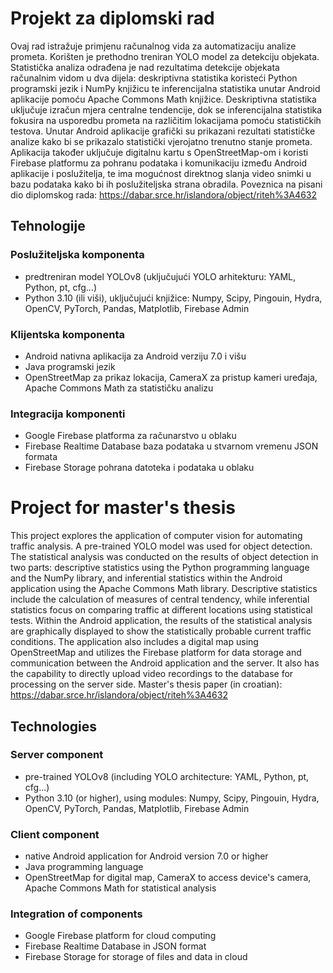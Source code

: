 # Projekt za diplomski rad

Ovaj rad istražuje primjenu računalnog vida za automatizaciju analize prometa. Korišten je prethodno treniran YOLO model za detekciju objekata. Statistička analiza odrađena je nad rezultatima detekcije objekata računalnim vidom u dva dijela: deskriptivna statistika koristeći Python programski jezik i NumPy knjižicu te inferencijalna statistika unutar Android aplikacije pomoću Apache Commons Math knjižice. Deskriptivna statistika uključuje izračun mjera centralne tendencije, dok se inferencijalna statistika fokusira na usporedbu prometa na različitim lokacijama pomoću statističkih testova. Unutar Android aplikacije grafički su prikazani rezultati statističke analize kako bi se prikazalo statistički vjerojatno trenutno stanje prometa. Aplikacija također uključuje digitalnu kartu s OpenStreetMap-om i koristi Firebase platformu za pohranu podataka i komunikaciju između Android aplikacije i poslužitelja, te ima mogućnost direktnog slanja video snimki u bazu podataka kako bi ih poslužiteljska strana obradila.
Poveznica na pisani dio diplomskog rada: https://dabar.srce.hr/islandora/object/riteh%3A4632

## Tehnologije
### Poslužiteljska komponenta
- predtreniran model YOLOv8 (uključujući YOLO arhitekturu: YAML, Python, pt, cfg...)
- Python 3.10 (ili viši), uključujući knjižice: Numpy, Scipy, Pingouin, Hydra, OpenCV, PyTorch, Pandas, Matplotlib, Firebase Admin
### Klijentska komponenta
- Android nativna aplikacija za Android verziju 7.0 i višu
- Java programski jezik
- OpenStreetMap za prikaz lokacija, CameraX za pristup kameri uređaja, Apache Commons Math za statističku analizu
### Integracija komponenti
- Google Firebase platforma za računarstvo u oblaku
- Firebase Realtime Database baza podataka u stvarnom vremenu JSON formata
- Firebase Storage pohrana datoteka i podataka u oblaku

# Project for master's thesis

This project explores the application of computer vision for automating traffic analysis. A pre-trained YOLO model was used for object detection. The statistical analysis was conducted on the results of object detection in two parts: descriptive statistics using the Python programming language and the NumPy library, and inferential statistics within the Android application using the Apache Commons Math library. Descriptive statistics include the calculation of measures of central tendency, while inferential statistics focus on comparing traffic at different locations using statistical tests. Within the Android application, the results of the statistical analysis are graphically displayed to show the statistically probable current traffic conditions. The application also includes a digital map using OpenStreetMap and utilizes the Firebase platform for data storage and communication between the Android application and the server. It also has the capability to directly upload video recordings to the database for processing on the server side.
Master's thesis paper (in croatian): https://dabar.srce.hr/islandora/object/riteh%3A4632

## Technologies
### Server component
- pre-trained YOLOv8 (including YOLO architecture: YAML, Python, pt, cfg...)
- Python 3.10 (or higher), using modules: Numpy, Scipy, Pingouin, Hydra, OpenCV, PyTorch, Pandas, Matplotlib, Firebase Admin
### Client component
- native Android application for Android version 7.0 or higher
- Java programming language
- OpenStreetMap for digital map, CameraX to access device's camera, Apache Commons Math for statistical analysis
### Integration of components
- Google Firebase platform for cloud computing
- Firebase Realtime Database in JSON format
- Firebase Storage for storage of files and data in cloud
